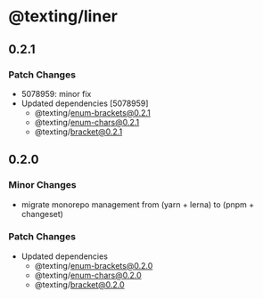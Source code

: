 # @texting/liner

## 0.2.1

### Patch Changes

- 5078959: minor fix
- Updated dependencies [5078959]
  - @texting/enum-brackets@0.2.1
  - @texting/enum-chars@0.2.1
  - @texting/bracket@0.2.1

## 0.2.0

### Minor Changes

- migrate monorepo management from (yarn + lerna) to (pnpm + changeset)

### Patch Changes

- Updated dependencies
  - @texting/enum-brackets@0.2.0
  - @texting/enum-chars@0.2.0
  - @texting/bracket@0.2.0
